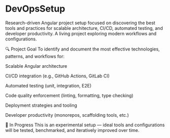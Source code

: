 # DevOpsSetup
Research-driven Angular project setup focused on discovering the best tools and practices for scalable architecture, CI/CD, automated testing, and developer productivity. A living project exploring modern workflows and configurations.

🔍 Project Goal
To identify and document the most effective technologies, patterns, and workflows for:

Scalable Angular architecture

CI/CD integration (e.g., GitHub Actions, GitLab CI)

Automated testing (unit, integration, E2E)

Code quality enforcement (linting, formatting, type checking)

Deployment strategies and tooling

Developer productivity (monorepos, scaffolding tools, etc.)
  
  🧪 In Progress
  This is an experimental setup — ideal tools and configurations will be tested, benchmarked, and iteratively improved over time.
